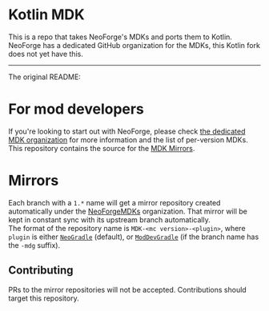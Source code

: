 # Kotlin MDK

This is a repo that takes NeoForge's MDKs and ports them to Kotlin. NeoForge has a dedicated GitHub organization for the MDKs, this Kotlin fork does not yet have this.

---

The original README:

# For mod developers
If you're looking to start out with NeoForge, please check [the dedicated MDK organization](https://github.com/NeoForgeMDKs) for more information and the list of per-version MDKs.  
This repository contains the source for the [MDK Mirrors](https://github.com/NeoForgeMDKs).  

# Mirrors
Each branch with a `1.*` name will get a mirror repository created automatically under the [NeoForgeMDKs](https://github.com/NeoForgeMDKs) organization. That mirror will be kept in constant sync with its upstream branch automatically.  
The format of the repository name is `MDK-<mc version>-<plugin>`, where `plugin` is either [`NeoGradle`](https://github.com/NeoGradle) (default), or [`ModDevGradle`](https://github.com/neoforged/moddevgradle) (if the branch name has the `-mdg` suffix).

## Contributing
PRs to the mirror repositories will not be accepted. Contributions should target this repository.

